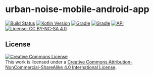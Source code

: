 # urban-noise-mobile-android-app
[![Build Status](https://dev.azure.com/davidpereiracostoya/UrbanNoise/_apis/build/status/urbannoise.urban-noise-mobile-android-app?branchName=master)](https://dev.azure.com/davidpereiracostoya/UrbanNoise/_build/latest?definitionId=2&branchName=master)
[![Kotlin Version](https://img.shields.io/badge/kotlin-1.3.72-blue.svg)](http://kotlinlang.org/)
[![Gradle](https://img.shields.io/badge/gradle-6.3-blue.svg)](https://lv.binarybabel.org/catalog/gradle/latest)
[![Gradle](https://lv.binarybabel.org/catalog-api/gradle/latest.svg)](https://lv.binarybabel.org/catalog/gradle/latest)
[![API](https://img.shields.io/badge/API-21%2B-blue.svg?style=flat)](https://android-arsenal.com/api?level=21)
[![License: CC BY-NC-SA 4.0](https://img.shields.io/badge/License-CC%20BY--NC--SA%204.0-lightgrey.svg)](https://creativecommons.org/licenses/by-nc-sa/4.0/)

## License

<a rel="license" href="http://creativecommons.org/licenses/by-nc-sa/4.0/"><img alt="Creative Commons License" style="border-width:0" src="https://i.creativecommons.org/l/by-nc-sa/4.0/88x31.png" /></a><br />This work is licensed under a <a rel="license" href="http://creativecommons.org/licenses/by-nc-sa/4.0/">Creative Commons Attribution-NonCommercial-ShareAlike 4.0 International License</a>.
